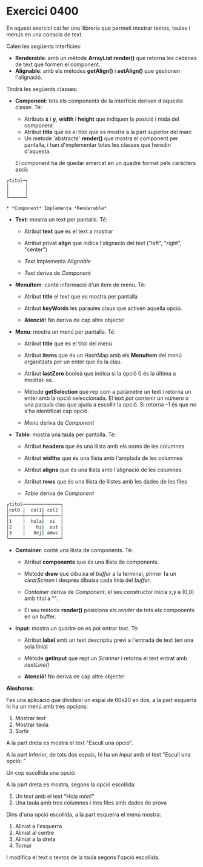 
# Exercici 0400

En aquest exercici cal fer una llibreria que permeti mostrar textos, taules i menús en una consola de text.

Calen les següents interfícies:

- **Renderable**: amb un mètode **ArrayList<String> render()** que retorna les cadenes de text que formen el component.
- **Alignable**: amb els mètodes **getAlign()** i **setAlign()** que gestionen l'alignació.

Tindrà les següents classes:

- **Component**: tots els components de la interfície deriven d'aquesta classe. Té:

    * Atributs **x** i **y**, **width** i **height** que indiquen la posició i mida del component
    * Atribut **title** que és el títol que es mostra a la part superior del marc
    * Un metode 'abstracte' **render()** que mostra el component per pantalla, i han d'implementar totes les classes que heredin d'aquesta.

    El component ha de quedar emarcat en un quadre format pels caràcters ascii: 

```bash 
┌titol─┐                     
│      │                     
│      │            
└──────┘
```

    * *Component* Implementa *Renderable*

- **Text**: mostra un text per pantalla. Té:

    * Atribut **text** que és el text a mostrar
    * Atribut privat **align** que indica l'alignació del text ("left", "right", "center")

    * *Text* Implementa *Alignable*
    * *Text* deriva de *Component*

- **MenuItem**: conté informació d'un ítem de menu. Té:

    * Atribut **title** el text que es mostra per pantalla
    * Atribut **keyWords** les paraules claus que activen aquella opció.

    * **Atenció!** No deriva de cap altre objecte!

- **Menu**: mostra un menú per pantalla. Té:

    * Atribut **title** que és el títol del menú
    * Atribut **items** que és un HashMap amb els **MenuItem** del menú organitzats per un enter que és la clau. 
    * Atribut **lastZero** booleà que indica si la opció 0 és la última a mostrar-se.

    * Mètode **getSelection** que rep com a paràmetre un text i retorna un enter amb la opció seleccionada. El text pot contenir un número o una paraula clau que ajuda a escollir la opció. Si retorna -1 és que no s'ha identificat cap opció.

    * *Menu* deriva de *Component*

- **Table**: mostra una taula per pantalla. Té:

    * Atribut **headers** que és una llista amb els noms de les columnes
    * Atribut **widths** que és una llista amb l'amplada de les columnes
    * Atribut **aligns** que és una llista amb l'alignació de les columnes
    * Atribut **rows** que és una llista de llistes amb les dades de les files

    * *Table* deriva de *Component*


```bash 
┌titol──────────────┐                     
│col0 |  col1| col2 │  
│─────┼──────┼──────│                 
│1    |  hola|  si  │ 
│2    |    hi|  out │  
│3    |   hej| amws │            
└───────────────────┘
```

- **Container**: conté una llista de components. Té:

    * Atribut **components** que és una llista de components.
    * Metode **draw** que dibuixa el *buffer* a la terminal, primer fa un *clearScreen* i després dibuixa cada linia del *buffer*.

    * *Container* deriva de *Component*, el seu constructor inicia x,y a (0,0) amb titol a "". 
    * El seu mètode **render()** posiciona els *render* de tots els components en un buffer. 

- **Input**: mostra un quadre on es pot entrar text. Té:

    * Atribut **label** amb un text descriptiu previ a l'entrada de text (en una sola línia)
    * Mètode **getInput** que rept un *Scanner* i retorna el text entrat amb *nextLine()*

    * **Atenció!** No deriva de cap altre objecte!

**Aleshores**:

Fes una aplicació que divideixi un espai de 60x20 en dos, a la part esquerra hi ha un menú amb tres opcions:

1. Mostrar text
2. Mostrar taula
3. Sortir

A la part dreta es mostra el text "Escull una opció".

A la part inferior, de tots dos espais, hi ha un *Input* amb el text "Escull una opció: "

Un cop escollida una opció:

A la part dreta es mostra, segons la opció escollida:

1. Un text amb el text "Hola món!"
2. Una taula amb tres columnes i tres files amb dades de prova

Dins d'una opció escollida, a la part esquerra el menú mostra:

1. Aliniat a l'esquerra
2. Aliniat al centre
3. Aliniat a la dreta
0. Tornar

I modifica el text o textos de la taula segons l'opció escollida.